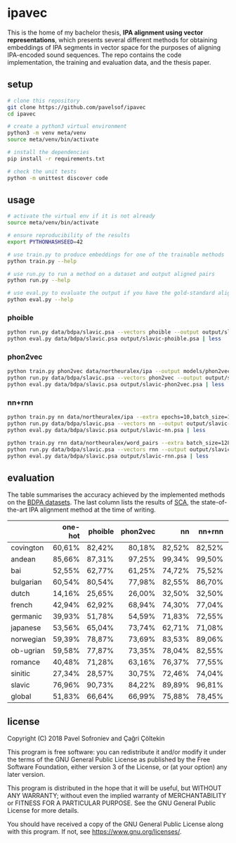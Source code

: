 # ipavec

This is the home of my bachelor thesis, **IPA alignment using vector
representations**, which presents several different methods for obtaining
embeddings of IPA segments in vector space for the purposes of aligning
IPA-encoded sound sequences. The repo contains the code implementation, the
training and evaluation data, and the thesis paper.


## setup

```bash
# clone this repository
git clone https://github.com/pavelsof/ipavec
cd ipavec

# create a python3 virtual environment
python3 -m venv meta/venv
source meta/venv/bin/activate

# install the dependencies
pip install -r requirements.txt

# check the unit tests
python -m unittest discover code
```


## usage

```bash
# activate the virtual env if it is not already
source meta/venv/bin/activate

# ensure reproducibility of the results
export PYTHONHASHSEED=42

# use train.py to produce embeddings for one of the trainable methods
python train.py --help

# use run.py to run a method on a dataset and output aligned pairs
python run.py --help

# use eval.py to evaluate the output if you have the gold-standard alignments
python eval.py --help
```

### phoible

```bash
python run.py data/bdpa/slavic.psa --vectors phoible --output output/slavic-phoible.psa
python eval.py data/bdpa/slavic.psa output/slavic-phoible.psa | less
```

### phon2vec

```bash
python train.py phon2vec data/northeuralex/ipa --output models/phon2vec
python run.py data/bdpa/slavic.psa --vectors phon2vec --output output/slavic-phon2vec.psa
python eval.py data/bdpa/slavic.psa output/slavic-phon2vec.psa | less
```

### nn+rnn

```bash
python train.py nn data/northeuralex/ipa --extra epochs=10,batch_size=128
python run.py data/bdpa/slavic.psa --vectors nn --output output/slavic-nn.psa
python eval.py data/bdpa/slavic.psa output/slavic-nn.psa | less

python train.py rnn data/northeuralex/word_pairs --extra batch_size=128,from_model=models/nn
python run.py data/bdpa/slavic.psa --vectors rnn --output output/slavic-rnn.psa
python eval.py data/bdpa/slavic.psa output/slavic-rnn.psa | less
```


## evaluation

The table summarises the accuracy achieved by the implemented methods on the
[BDPA datasets][bdpa]. The last column lists the results of [SCA][sca], the
state-of-the-art IPA alignment method at the time of writing.

|           | one-hot | phoible | phon2vec | nn      | nn+rnn  |     sca |
|-----------|--------:|--------:|---------:|--------:|--------:|--------:|
| covington |  60,61% |  82,42% |   80,18% |  82,52% |  82,52% |  90,24% |
| andean    |  85,66% |  87,31% |   97,25% |  99,34% |  99,50% |  99,67% |
| bai       |  52,55% |  62,77% |   61,25% |  74,72% |  75,52% |  83,45% |
| bulgarian |  60,54% |  80,54% |   77,98% |  82,55% |  86,70% |  89,34% |
| dutch     |  14,16% |  25,65% |   26,00% |  32,50% |  32,50% |  42,20% |
| french    |  42,94% |  62,92% |   68,94% |  74,30% |  77,04% |  80,90% |
| germanic  |  39,93% |  51,78% |   54,59% |  71,83% |  72,55% |  83,48% |
| japanese  |  53,56% |  65,04% |   73,74% |  62,71% |  71,08% |  82,19% |
| norwegian |  59,39% |  78,87% |   73,69% |  83,53% |  89,06% |  91,77% |
| ob-ugrian |  59,58% |  77,87% |   73,35% |  78,04% |  82,55% |  86,04% |
| romance   |  40,48% |  71,28% |   63,16% |  76,37% |  77,55% |  95,62% |
| sinitic   |  27,34% |  28,57% |   30,75% |  72,46% |  74,04% |  98,95% |
| slavic    |  76,96% |  90,73% |   84,22% |  89,89% |  96,81% |  94,15% |
| global    |  51,83% |  66,64% |   66,99% |  75,88% |  78,45% |  84,84% |


## license

Copyright (C) 2018  Pavel Sofroniev and Çağri Çöltekin

This program is free software: you can redistribute it and/or modify
it under the terms of the GNU General Public License as published by
the Free Software Foundation, either version 3 of the License, or
(at your option) any later version.

This program is distributed in the hope that it will be useful,
but WITHOUT ANY WARRANTY; without even the implied warranty of
MERCHANTABILITY or FITNESS FOR A PARTICULAR PURPOSE.  See the
GNU General Public License for more details.

You should have received a copy of the GNU General Public License
along with this program.  If not, see <https://www.gnu.org/licenses/>.


[bdpa]: http://alignments.lingpy.org/
[sca]: http://lingulist.de/documents/list-2012-sca.pdf

